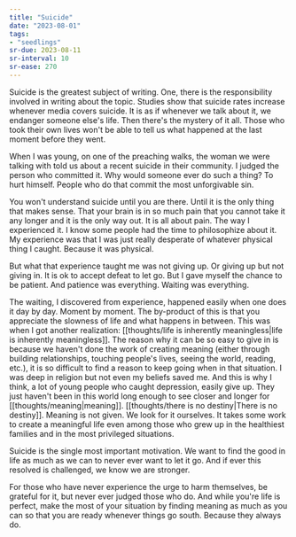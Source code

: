 ```yaml
---
title: "Suicide"
date: "2023-08-01"
tags:
- "seedlings"
sr-due: 2023-08-11
sr-interval: 10
sr-ease: 270
---
```


Suicide is the greatest subject of writing. One, there is the responsibility involved in writing about the topic. Studies show that suicide rates increase whenever media covers suicide. It is as if whenever we talk about it, we endanger someone else's life. Then there's the mystery of it all. Those who took their own lives won't be able to tell us what happened at the last moment before they went.

When I was young, on one of the preaching walks, the woman we were talking with told us about a recent suicide in their community. I judged the person who committed it. Why would someone ever do such a thing? To hurt himself. People who do that commit the most unforgivable sin.

You won't understand suicide until you are there. Until it is the only thing that makes sense. That your brain is in so much pain that you cannot take it any longer and it is the only way out. It is all about pain. The way I experienced it. I know some people had the time to philosophize about it. My experience was that I was just really desperate of whatever physical thing I caught. Because it was physical.

But what that experience taught me was not giving up. Or giving up but not giving in. It is ok to accept defeat to let go. But I gave myself the chance to be patient. And patience was everything. Waiting was everything.

The waiting, I discovered from experience, happened easily when one does it day by day. Moment by moment. The by-product of this is that you appreciate the slowness of life and what happens in between. This was when I got another realization: [[thoughts/life is inherently meaningless|life is inherently meaningless]]. The reason why it can be so easy to give in is because we haven't done the work of creating meaning (either through building relationships, touching people's lives, seeing the world, reading, etc.), it is so difficult to find a reason to keep going when in that situation. I was deep in religion but not even my beliefs saved me. And this is why I think, a lot of young people who caught depression, easily give up. They just haven't been in this world long enough to see closer and longer for [[thoughts/meaning|meaning]]. [[thoughts/there is no destiny|There is no destiny]]. Meaning is not given. We look for it ourselves. It takes some work to create a meaningful life even among those who grew up in the healthiest families and in the most privileged situations.

Suicide is the single most important motivation. We want to find the good in life as much as we can to never ever want to let it go. And if ever this resolved is challenged, we know we are stronger.

For those who have never experience the urge to harm themselves, be grateful for it, but never ever judged those who do. And while you're life is perfect, make the most of your situation by finding meaning as much as you can so that you are ready whenever things go south. Because they always do.